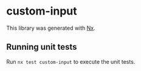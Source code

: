 # custom-input

This library was generated with [Nx](https://nx.dev).

## Running unit tests

Run `nx test custom-input` to execute the unit tests.

